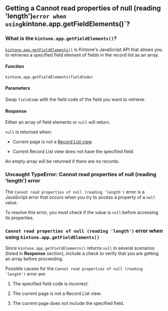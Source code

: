 ## Getting a Cannot read properties of null (reading 'length')` error when using `kintone.app.getFieldElements()`?

### What is the `kintone.app.getFieldElements()`?

[`kintone.app.getFieldElements()`](https://kintone.dev/en/docs/kintone/js-api/get-data/get-record-list/#get-record-list-field-elements) is Kintone's JavaScript API that allows you to retrieves a specified field element of fields in the record list as an array.

#### Function

`kintone.app.getFieldElements(fieldCode)`

#### Parameters

Swap `fieldCode` with the field code of the field you want to retrieve.

#### Response

Either an array of field elements or `null` will return.

`null` is returned when:

* Current page is not a [Record List view](https://get.kintone.help/k/en/id/040614.html#view_whatsview_2010).

* Current Record List view does not have the specified field.

An empty array will be returned if there are no records.

### Uncaught TypeError: Cannot read properties of null (reading 'length') error

The `Cannot read properties of null (reading 'length')` error is a JavaScript error that occurs when you try to access a property of a `null` value.

To resolve this error, you must check if the value is `null` before accessing its properties.

### `Cannot read properties of null (reading 'length')` error when using `kintone.app.getFieldElements()`

Since `kintone.app.getFieldElements()` returns `null` in several scenarios (listed in **Response** section), include a check to verify that you are getting an array before proceeding.

Possible causes for the `Cannot read properties of null (reading 'length')` error are:

1. The specified field code is incorrect.

1. The current page is not a Record List view.

1. The current page does not include the specified field.